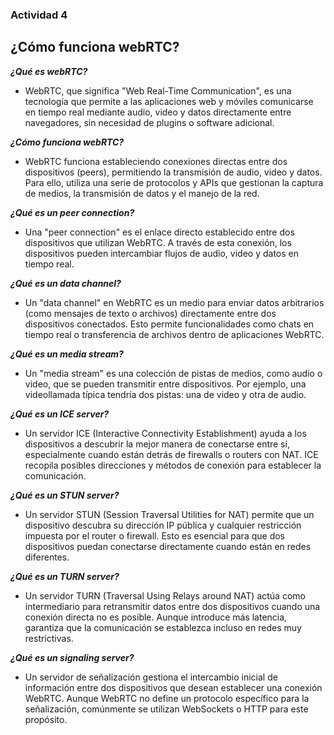 ### Actividad 4

## ¿Cómo funciona webRTC?


***¿Qué es webRTC?***
- WebRTC, que significa "Web Real-Time Communication", es una tecnología que permite a las aplicaciones web y móviles comunicarse en tiempo real mediante audio, video y datos
directamente entre navegadores, sin necesidad de plugins o software adicional.

***¿Cómo funciona webRTC?***
- WebRTC funciona estableciendo conexiones directas entre dos dispositivos (peers), permitiendo la transmisión de audio, video y datos. Para ello, utiliza una serie de
protocolos y APIs que gestionan la captura de medios, la transmisión de datos y el manejo de la red.

***¿Qué es un peer connection?***
- Una "peer connection" es el enlace directo establecido entre dos dispositivos que utilizan WebRTC. A través de esta conexión, los dispositivos pueden intercambiar flujos de audio,
video y datos en tiempo real.

***¿Qué es un data channel?***
- Un "data channel" en WebRTC es un medio para enviar datos arbitrarios (como mensajes de texto o archivos) directamente entre dos dispositivos conectados.
Esto permite funcionalidades como chats en tiempo real o transferencia de archivos dentro de aplicaciones WebRTC.

***¿Qué es un media stream?***
- Un "media stream" es una colección de pistas de medios, como audio o video, que se pueden transmitir entre dispositivos. Por ejemplo, una videollamada típica tendría dos pistas:
una de video y otra de audio.

***¿Qué es un ICE server?***
- Un servidor ICE (Interactive Connectivity Establishment) ayuda a los dispositivos a descubrir la mejor manera de conectarse entre sí, especialmente cuando están detrás de
firewalls o routers con NAT. ICE recopila posibles direcciones y métodos de conexión para establecer la comunicación.

***¿Qué es un STUN server?***
- Un servidor STUN (Session Traversal Utilities for NAT) permite que un dispositivo descubra su dirección IP pública y cualquier restricción impuesta por el router o firewall.
Esto es esencial para que dos dispositivos puedan conectarse directamente cuando están en redes diferentes.

***¿Qué es un TURN server?***
- Un servidor TURN (Traversal Using Relays around NAT) actúa como intermediario para retransmitir datos entre dos dispositivos cuando una conexión directa no es posible.
Aunque introduce más latencia, garantiza que la comunicación se establezca incluso en redes muy restrictivas.

***¿Qué es un signaling server?***
- Un servidor de señalización gestiona el intercambio inicial de información entre dos dispositivos que desean establecer una conexión WebRTC. Aunque WebRTC no define un protocolo
específico para la señalización, comúnmente se utilizan WebSockets o HTTP para este propósito.

























